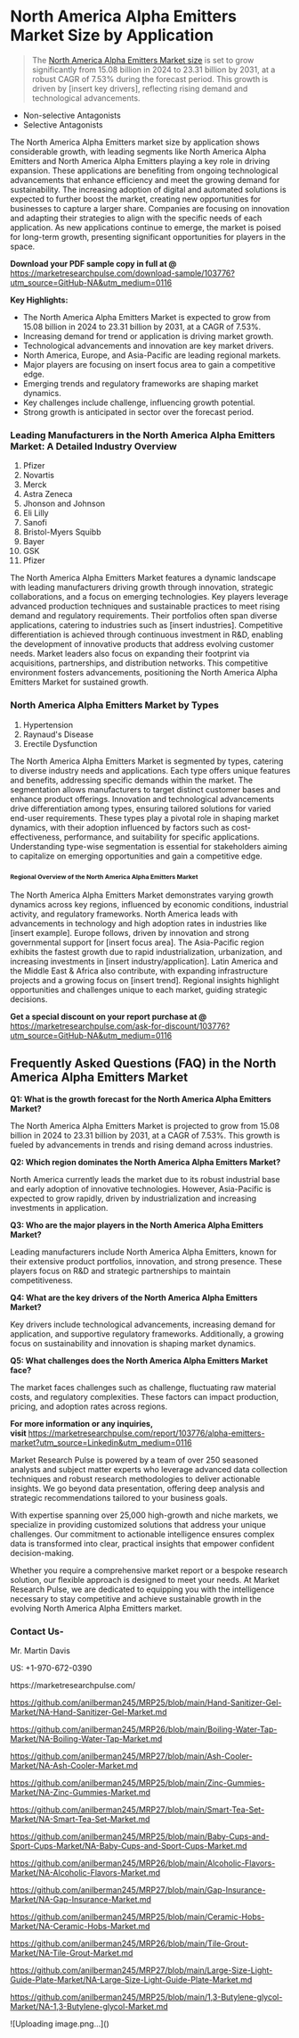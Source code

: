 <h1>North America Alpha Emitters Market&nbsp;Size by Application</h1><blockquote><p>The <a href="https://marketresearchpulse.com/download-sample/103776?utm_source=GitHub-NA&amp;utm_medium=0116">North America Alpha Emitters Market size</a> is set to grow significantly from 15.08 billion in 2024 to 23.31 billion by 2031, at a robust CAGR of 7.53% during the forecast period. This growth is driven by [insert key drivers], reflecting rising demand and technological advancements.</p></blockquote><ul><li>Non-selective Antagonists<li> Selective Antagonists</li></ul><p>The North America Alpha Emitters market size by application shows considerable growth, with leading segments like North America Alpha Emitters and North America Alpha Emitters playing a key role in driving expansion. These applications are benefiting from ongoing technological advancements that enhance efficiency and meet the growing demand for sustainability. The increasing adoption of digital and automated solutions is expected to further boost the market, creating new opportunities for businesses to capture a larger share. Companies are focusing on innovation and adapting their strategies to align with the specific needs of each application. As new applications continue to emerge, the market is poised for long-term growth, presenting significant opportunities for players in the space.</p><p><strong>Download your PDF sample copy in full at @ </strong><a href="https://marketresearchpulse.com/download-sample/103776?utm_source=GitHub-NA&amp;utm_medium=0116">https://marketresearchpulse.com/download-sample/103776?utm_source=GitHub-NA&amp;utm_medium=0116</a></p><p><strong>Key Highlights: </strong></p><ul><li>The North America Alpha Emitters Market is expected to grow from 15.08 billion in 2024 to 23.31 billion by 2031, at a CAGR of 7.53%.</li><li>Increasing demand for trend or application is driving market growth.</li><li>Technological advancements and innovation are key market drivers.</li><li>North America, Europe, and Asia-Pacific are leading regional markets.</li><li>Major players are focusing on insert focus area to gain a competitive edge.</li><li>Emerging trends and regulatory frameworks are shaping market dynamics.</li><li>Key challenges include challenge, influencing growth potential.</li><li>Strong growth is anticipated in sector over the forecast period.</li></ul><h3>Leading Manufacturers in the North America Alpha Emitters Market: A Detailed Industry Overview</h3><ol><li>Pfizer</li><li>Novartis</li><li>Merck</li><li>Astra Zeneca</li><li>Jhonson and Johnson</li><li>Eli Lilly</li><li>Sanofi</li><li>Bristol-Myers Squibb</li><li>Bayer</li><li>GSK</li><li>Pfizer</li></ol><div class="flex max-w-full flex-col flex-grow"><div class="min-h-8 text-message flex w-full flex-col items-end gap-2 whitespace-normal break-words [.text-message+&amp;]:mt-5" dir="auto" data-message-author-role="assistant" data-message-id="fd8432e4-4910-450d-b182-61b7bfb0a01f" data-message-model-slug="gpt-4o"><div class="flex w-full flex-col gap-1 empty:hidden first:pt-[3px]"><div class="markdown prose w-full break-words dark:prose-invert light"><p>The North America Alpha Emitters Market features a dynamic landscape with leading manufacturers driving growth through innovation, strategic collaborations, and a focus on emerging technologies. Key players leverage advanced production techniques and sustainable practices to meet rising demand and regulatory requirements. Their portfolios often span diverse applications, catering to industries such as [insert industries]. Competitive differentiation is achieved through continuous investment in R&amp;D, enabling the development of innovative products that address evolving customer needs. Market leaders also focus on expanding their footprint via acquisitions, partnerships, and distribution networks. This competitive environment fosters advancements, positioning the North America Alpha Emitters Market for sustained growth.</p></div></div></div></div><h3>North America Alpha Emitters Market by Types</h3><ol><li>Hypertension<li> Raynaud's Disease<li> Erectile Dysfunction</li></ol><div class="flex max-w-full flex-col flex-grow"><div class="min-h-8 text-message flex w-full flex-col items-end gap-2 whitespace-normal break-words [.text-message+&amp;]:mt-5" dir="auto" data-message-author-role="assistant" data-message-id="084470be-0bb7-4664-bddf-5156b4f41249" data-message-model-slug="gpt-4o-mini"><div class="flex w-full flex-col gap-1 empty:hidden first:pt-[3px]"><div class="markdown prose w-full break-words dark:prose-invert light"><p>The North America Alpha Emitters Market is segmented by types, catering to diverse industry needs and applications. Each type offers unique features and benefits, addressing specific demands within the market. The segmentation allows manufacturers to target distinct customer bases and enhance product offerings. Innovation and technological advancements drive differentiation among types, ensuring tailored solutions for varied end-user requirements. These types play a pivotal role in shaping market dynamics, with their adoption influenced by factors such as cost-effectiveness, performance, and suitability for specific applications. Understanding type-wise segmentation is essential for stakeholders aiming to capitalize on emerging opportunities and gain a competitive edge.</p></div></div></div></div><h3><span style="font-size: 11px;">Regional Overview of the North America Alpha Emitters Market</span></h3><div class="flex max-w-full flex-col flex-grow"><div class="min-h-8 text-message flex w-full flex-col items-end gap-2 whitespace-normal break-words [.text-message+&amp;]:mt-5" dir="auto" data-message-author-role="assistant" data-message-id="e9038762-ce64-4e30-91c9-9bd413514231" data-message-model-slug="gpt-4o-mini"><div class="flex w-full flex-col gap-1 empty:hidden first:pt-[3px]"><div class="markdown prose w-full break-words dark:prose-invert light"><p>The North America Alpha Emitters Market demonstrates varying growth dynamics across key regions, influenced by economic conditions, industrial activity, and regulatory frameworks. North America leads with advancements in technology and high adoption rates in industries like [insert example]. Europe follows, driven by innovation and strong governmental support for [insert focus area]. The Asia-Pacific region exhibits the fastest growth due to rapid industrialization, urbanization, and increasing investments in [insert industry/application]. Latin America and the Middle East &amp; Africa also contribute, with expanding infrastructure projects and a growing focus on [insert trend]. Regional insights highlight opportunities and challenges unique to each market, guiding strategic decisions.</p></div></div></div></div><p><strong>Get a special discount on your report purchase at @ </strong><a href="https://marketresearchpulse.com/ask-for-discount/103776?utm_source=GitHub-NA&amp;utm_medium=0116">https://marketresearchpulse.com/ask-for-discount/103776?utm_source=GitHub-NA&amp;utm_medium=0116</a></p><h2>Frequently Asked Questions (FAQ) in the North America Alpha Emitters Market</h2><p><strong>Q1: What is the growth forecast for the North America Alpha Emitters Market?</strong></p><p>The North America Alpha Emitters Market is projected to grow from 15.08 billion in 2024 to 23.31 billion by 2031, at a CAGR of 7.53%. This growth is fueled by advancements in trends and rising demand across industries.</p><p><strong>Q2: Which region dominates the North America Alpha Emitters Market?</strong></p><p>North America currently leads the market due to its robust industrial base and early adoption of innovative technologies. However, Asia-Pacific is expected to grow rapidly, driven by industrialization and increasing investments in application.</p><p><strong>Q3: Who are the major players in the North America Alpha Emitters Market?</strong></p><p>Leading manufacturers include North America Alpha Emitters, known for their extensive product portfolios, innovation, and strong presence. These players focus on R&amp;D and strategic partnerships to maintain competitiveness.</p><p><strong>Q4: What are the key drivers of the North America Alpha Emitters Market?</strong></p><p>Key drivers include technological advancements, increasing demand for application, and supportive regulatory frameworks. Additionally, a growing focus on sustainability and innovation is shaping market dynamics.</p><p><strong>Q5: What challenges does the North America Alpha Emitters Market face?</strong></p><p>The market faces challenges such as challenge, fluctuating raw material costs, and regulatory complexities. These factors can impact production, pricing, and adoption rates across regions.</p><p><strong>For more information or any inquiries, visit&nbsp;</strong><a href="https://marketresearchpulse.com/report/103776/alpha-emitters-market?utm_source=Linkedin&utm_medium=0116">https://marketresearchpulse.com/report/103776/alpha-emitters-market?utm_source=Linkedin&utm_medium=0116</a></p><p>Market Research Pulse is powered by a team of over 250 seasoned analysts and subject matter experts who leverage advanced data collection techniques and robust research methodologies to deliver actionable insights. We go beyond data presentation, offering deep analysis and strategic recommendations tailored to your business goals.</p><p>With expertise spanning over 25,000 high-growth and niche markets, we specialize in providing customized solutions that address your unique challenges. Our commitment to actionable intelligence ensures complex data is transformed into clear, practical insights that empower confident decision-making.</p><p>Whether you require a comprehensive market report or a bespoke research solution, our flexible approach is designed to meet your needs. At Market Research Pulse, we are dedicated to equipping you with the intelligence necessary to stay competitive and achieve sustainable growth in the evolving North America Alpha Emitters market.</p><h3><strong>Contact Us-</strong></h3><p>Mr. Martin Davis</p><p>US: +1-970-672-0390</p><p>https://marketresearchpulse.com/</p><p><a href="https://github.com/anilberman245/MRP25/blob/main/Hand-Sanitizer-Gel-Market/NA-Hand-Sanitizer-Gel-Market.md">https://github.com/anilberman245/MRP25/blob/main/Hand-Sanitizer-Gel-Market/NA-Hand-Sanitizer-Gel-Market.md</a></p><p><a href="https://github.com/anilberman245/MRP26/blob/main/Boiling-Water-Tap-Market/NA-Boiling-Water-Tap-Market.md">https://github.com/anilberman245/MRP26/blob/main/Boiling-Water-Tap-Market/NA-Boiling-Water-Tap-Market.md</a></p><p><a href="https://github.com/anilberman245/MRP27/blob/main/Ash-Cooler-Market/NA-Ash-Cooler-Market.md">https://github.com/anilberman245/MRP27/blob/main/Ash-Cooler-Market/NA-Ash-Cooler-Market.md</a></p><p><a href="https://github.com/anilberman245/MRP25/blob/main/Zinc-Gummies-Market/NA-Zinc-Gummies-Market.md">https://github.com/anilberman245/MRP25/blob/main/Zinc-Gummies-Market/NA-Zinc-Gummies-Market.md</a></p><p><a href="https://github.com/anilberman245/MRP27/blob/main/Smart-Tea-Set-Market/NA-Smart-Tea-Set-Market.md">https://github.com/anilberman245/MRP27/blob/main/Smart-Tea-Set-Market/NA-Smart-Tea-Set-Market.md</a></p><p><a href="https://github.com/anilberman245/MRP25/blob/main/Baby-Cups-and-Sport-Cups-Market/NA-Baby-Cups-and-Sport-Cups-Market.md">https://github.com/anilberman245/MRP25/blob/main/Baby-Cups-and-Sport-Cups-Market/NA-Baby-Cups-and-Sport-Cups-Market.md</a></p><p><a href="https://github.com/anilberman245/MRP26/blob/main/Alcoholic-Flavors-Market/NA-Alcoholic-Flavors-Market.md">https://github.com/anilberman245/MRP26/blob/main/Alcoholic-Flavors-Market/NA-Alcoholic-Flavors-Market.md</a></p><p><a href="https://github.com/anilberman245/MRP27/blob/main/Gap-Insurance-Market/NA-Gap-Insurance-Market.md">https://github.com/anilberman245/MRP27/blob/main/Gap-Insurance-Market/NA-Gap-Insurance-Market.md</a></p><p><a href="https://github.com/anilberman245/MRP25/blob/main/Ceramic-Hobs-Market/NA-Ceramic-Hobs-Market.md">https://github.com/anilberman245/MRP25/blob/main/Ceramic-Hobs-Market/NA-Ceramic-Hobs-Market.md</a></p><p><a href="https://github.com/anilberman245/MRP26/blob/main/Tile-Grout-Market/NA-Tile-Grout-Market.md">https://github.com/anilberman245/MRP26/blob/main/Tile-Grout-Market/NA-Tile-Grout-Market.md</a></p><p><a href="https://github.com/anilberman245/MRP27/blob/main/Large-Size-Light-Guide-Plate-Market/NA-Large-Size-Light-Guide-Plate-Market.md">https://github.com/anilberman245/MRP27/blob/main/Large-Size-Light-Guide-Plate-Market/NA-Large-Size-Light-Guide-Plate-Market.md</a></p><p><a href="https://github.com/anilberman245/MRP25/blob/main/1,3-Butylene-glycol-Market/NA-1,3-Butylene-glycol-Market.md">https://github.com/anilberman245/MRP25/blob/main/1,3-Butylene-glycol-Market/NA-1,3-Butylene-glycol-Market.md</a></p>
![Uploading image.png…]()
